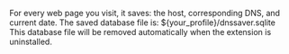 For every web page you visit, it saves: the host, corresponding DNS, and current date.
The saved database file is: ${your_profile}/dnssaver.sqlite
This database file will be removed automatically when the extension is uninstalled.